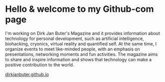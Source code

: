 # Hello & welcome to my Github-com page

I'm working on Dirk Jan Buter's Magazine and it provides information about technology for personal development, such as artificial intelligence, biohacking, cryonics, virtual reality and quantified self. At the same time, I organize events to meet like-minded people, with an emphasis on presentations, networking moments and fun activities. The magazine aims to share and inspire information and shows that technology can make a positive contribution to the world.

[dirkjanbuter.github.io](https://dirkjanbuter.github.io/)

